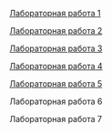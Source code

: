 [Лабораторная работа 1](https://fxkk44.github.io/#lr1)

[Лабораторная работа 2](https://fxkk44.github.io/#lr2)

[Лабораторная работа 3](https://fxkk44.github.io/#lr3)

[Лабораторная работа 4](https://fxkk44.github.io/#lr4)

[Лабораторная работа 5](https://fxkk44.github.io/#lr5)

Лабораторная работа 6

Лабораторная работа 7

